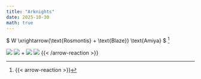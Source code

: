 ```yaml
---
title: "Arknights"
date: 2025-10-30
math: true
---
```


$ W \xrightarrow{\text{Rosmontis} + \text{Blaze}} \text{Amiya} $ [^w-amiya]

[^w-amiya]: {{< arrow-reaction >}}
<img src="/life/images/moe/arknights/W_icon.png">
<span class="reaction-arrow">
  <span class="reaction-conditions">
    <img src="/life/images/moe/arknights/Rosmontis_icon.png"> + 
    <img src="/life/images/moe/arknights/Blaze_icon.png">
  </span>
</span>
<img src="/life/images/moe/arknights/Amiya_icon.png">
{{< /arrow-reaction >}}